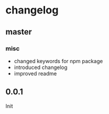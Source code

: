 # changelog

## master

### misc

- changed keywords for npm package
- introduced changelog
- improved readme

## 0.0.1

Init
